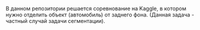 В данном репозитории решается соревнование на Kaggle, в котором нужно отделить объект (автомобиль) от заднего фона. (Данная задача - частный случай задачи сегментации).
